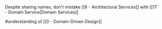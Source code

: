 Despite sharing names, don't mistake [[6 - Architectural Services]] with [[17 - Domain Service|Domain Services]] 

#understanding of [[0 - Domain-Driven Design]]